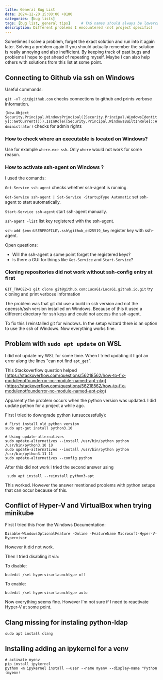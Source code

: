 ```yaml
---
title: General Bug List
date: 2024-12-20 15:00:00 +0100
categories: [bug lists]
tags: [bug list, general tips]     # TAG names should always be lowercase
description: Different problems I encountered (not project specific)
---
```


Sometimes I solve a problem, forget the exact solution and run into it again later. Solving a problem again If you should actually remember the solution is really annoying and also inefficient. By keeping track of past bugs and problems I hope to get ahead of repeating myself. Maybe I can also help others with solutions from this list at some point.

## Connecting to Github via ssh on Windows

Useful commands:

`git -vT git@github.com` checks connections to github and prints verbose information.

`(New-Object Security.Principal.WindowsPrincipal([Security.Principal.WindowsIdentity]::GetCurrent())).IsInRole([Security.Principal.WindowsBuiltInRole]::Administrator)` checks for admin rights


### How to check where an executable is located on Windows?

Use for example `where.exe ssh`. Only `where` would not work for some reason.

### How to activate ssh-agent on Windows ?

I used the comands:

`Get-Service ssh-agent` checks whether ssh-agent is running.

`Get-Service ssh-agent | Set-Service -StartupType Automatic` set ssh-agent to start automatically.

`Start-Service ssh-agent` start ssh-agent manually.

`ssh-agent -list` list key registered with the ssh-agent.

`ssh-add $env:USERPROFILE\.ssh\github_ed25519_key` register key with ssh-agent.

Open questions:

- Will the ssh-agent a some point forget the registered keys?
- Is there a GUI for things like `Get-Service` and `Start-Service`?

### Cloning repositories did not work without ssh-config entry at first

`GIT_TRACE2=1 git clone git@github.com:LucaG1/LucaG1.github.io.git` try cloning and print verbose information

The problem was that git did use a build in ssh version and not the openssh/ssh version installed on Windows. Because of this it used a different directory for ssh keys and could not access the ssh-agent.

To fix this I reinstalled git for windows. In the setup wizard there is an option to use the ssh of Windows. Now everything works fine.


## Problem with `sudo apt update` on WSL

I did not update my WSL for some time. When I tried updating it I got an error along the lines "can not find `apt_get`".

This Stackoverflow question helped [https://stackoverflow.com/questions/56218562/how-to-fix-modulenotfounderror-no-module-named-apt-pkg](https://stackoverflow.com/questions/56218562/how-to-fix-modulenotfounderror-no-module-named-apt-pkg)

Apparently the problem occurs when the python version was updated. I did update python for a project a while ago.

First I tried to downgrade python (unsuccessfully):

```
# First install old python version
sudo apt-get install python3.10

# Using update-alternatives
sudo update-alternatives --install /usr/bin/python python /usr/bin/python3.10 10
sudo update-alternatives --install /usr/bin/python python /usr/bin/python3.11 11
sudo update-alternatives --config python
```

After this did not work I tried the second answer using

` sudo apt install --reinstall python3-apt`

This worked. However the answer mentioned problems with python setups that can occur because of this.

## Conflict of Hyper-V and VirtualBox when trying minikube

First I tried this from the Windows Documentation:

`Disable-WindowsOptionalFeature -Online -FeatureName Microsoft-Hyper-V-Hypervisor`

However it did not work.

Then I tried disabling it via:

To disable:

`bcdedit /set hypervisorlaunchtype off`

To enable:

`bcdedit /set hypervisorlaunchtype auto`

Now everything seems fine. However I'm not sure if I need to reactivate Hyper-V at some point.

## Clang missing for instaling python-ldap

`sudo apt install clang`

## Installing adding an ipykernel for a venv

```
# activate myenv
pip install ipykernel
python -m ipykernel install --user --name myenv --display-name "Python (myenv)
```
